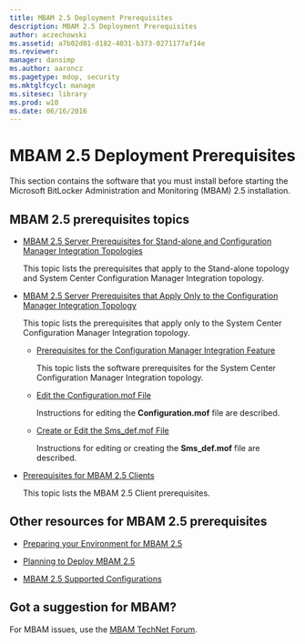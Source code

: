 ```yaml
---
title: MBAM 2.5 Deployment Prerequisites
description: MBAM 2.5 Deployment Prerequisites
author: aczechowski
ms.assetid: a7b02d01-d182-4031-b373-0271177af14e
ms.reviewer: 
manager: dansimp
ms.author: aaroncz
ms.pagetype: mdop, security
ms.mktglfcycl: manage
ms.sitesec: library
ms.prod: w10
ms.date: 06/16/2016
---
```



# MBAM 2.5 Deployment Prerequisites


This section contains the software that you must install before starting the Microsoft BitLocker Administration and Monitoring (MBAM) 2.5 installation.

## <a href="" id="---------mbam-2-5-prerequisites-topics"></a> MBAM 2.5 prerequisites topics


-   [MBAM 2.5 Server Prerequisites for Stand-alone and Configuration Manager Integration Topologies](mbam-25-server-prerequisites-for-stand-alone-and-configuration-manager-integration-topologies.md)

    This topic lists the prerequisites that apply to the Stand-alone topology and System Center Configuration Manager Integration topology.

-   [MBAM 2.5 Server Prerequisites that Apply Only to the Configuration Manager Integration Topology](mbam-25-server-prerequisites-that-apply-only-to-the-configuration-manager-integration-topology.md)

    This topic lists the prerequisites that apply only to the System Center Configuration Manager Integration topology.

    -   [Prerequisites for the Configuration Manager Integration Feature](prerequisites-for-the-configuration-manager-integration-feature.md)

        This topic lists the software prerequisites for the System Center Configuration Manager Integration topology.

    -   [Edit the Configuration.mof File](edit-the-configurationmof-file-mbam-25.md)

        Instructions for editing the **Configuration.mof** file are described.

    -   [Create or Edit the Sms\_def.mof File](create-or-edit-the-sms-defmof-file-mbam-25.md)

        Instructions for editing or creating the **Sms\_def.mof** file are described.

-   [Prerequisites for MBAM 2.5 Clients](prerequisites-for-mbam-25-clients.md)

    This topic lists the MBAM 2.5 Client prerequisites.

## Other resources for MBAM 2.5 prerequisites


-   [Preparing your Environment for MBAM 2.5](preparing-your-environment-for-mbam-25.md)

-   [Planning to Deploy MBAM 2.5](planning-to-deploy-mbam-25.md)

-   [MBAM 2.5 Supported Configurations](mbam-25-supported-configurations.md)

## Got a suggestion for MBAM?

For MBAM issues, use the [MBAM TechNet Forum](https://social.technet.microsoft.com/Forums/home?forum=mdopmbam).

 

 





